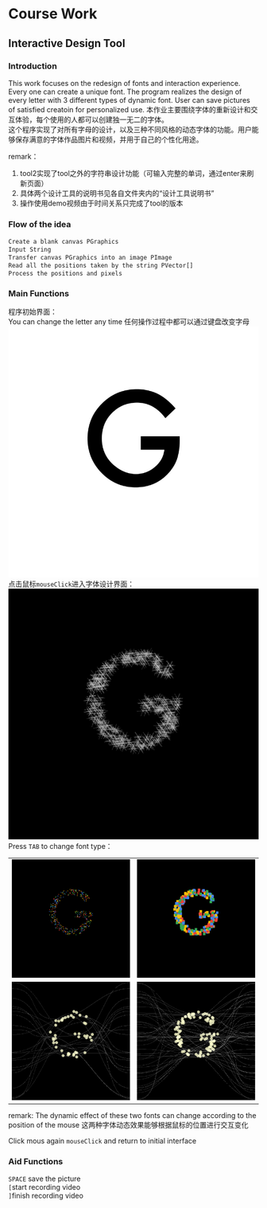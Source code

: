 # Course Work
## Interactive Design Tool

### Introduction

This work focuses on the redesign of fonts and interaction experience. Every one can create a unique font.
The program realizes the design of every letter with 3 different types of dynamic font. 
User can save pictures of satisfied creatoin for personalized use. 
本作业主要围绕字体的重新设计和交互体验，每个使用的人都可以创建独一无二的字体。  
这个程序实现了对所有字母的设计，以及三种不同风格的动态字体的功能。用户能够保存满意的字体作品图片和视频，并用于自己的个性化用途。  

remark：
1. tool2实现了tool之外的字符串设计功能（可输入完整的单词，通过enter来刷新页面）  
2. 具体两个设计工具的说明书见各自文件夹内的“设计工具说明书”  
3. 操作使用demo视频由于时间关系只完成了tool的版本  

### Flow of the idea

  	Create a blank canvas PGraphics
  	Input String
  	Transfer canvas PGraphics into an image PImage
  	Read all the positions taken by the string PVector[]
  	Process the positions and pixels

### Main Functions

程序初始界面：  
You can change the letter any time
任何操作过程中都可以通过键盘改变字母  
![image](https://github.com/forexample7/518370910116-WANGJENNY/blob/main/%5B%E7%AC%AC%E4%B9%9D%E6%AC%A1%E4%BD%9C%E4%B8%9A%EF%BC%9A%E5%A4%A7%E4%BD%9C%E4%B8%9A%5D/tool/display0.png)  
点击鼠标``mouseClick``进入字体设计界面：  
![image](https://github.com/forexample7/518370910116-WANGJENNY/blob/main/%5B%E7%AC%AC%E4%B9%9D%E6%AC%A1%E4%BD%9C%E4%B8%9A%EF%BC%9A%E5%A4%A7%E4%BD%9C%E4%B8%9A%5D/tool/display1.png)  
Press ``TAB`` to change font type：  
<table>
	<tr>
		<td>
			<img src=https://github.com/forexample7/518370910116-WANGJENNY/blob/main/%5B%E7%AC%AC%E4%B9%9D%E6%AC%A1%E4%BD%9C%E4%B8%9A%EF%BC%9A%E5%A4%A7%E4%BD%9C%E4%B8%9A%5D/tool/display2.png border=0>
		</td>
		<td>
			<img src=https://github.com/forexample7/518370910116-WANGJENNY/blob/main/%5B%E7%AC%AC%E4%B9%9D%E6%AC%A1%E4%BD%9C%E4%B8%9A%EF%BC%9A%E5%A4%A7%E4%BD%9C%E4%B8%9A%5D/tool/display3.png border=0>
		</td>
	</tr>
	<tr>
	<td>
			<img src=https://github.com/forexample7/518370910116-WANGJENNY/blob/main/%5B%E7%AC%AC%E4%B9%9D%E6%AC%A1%E4%BD%9C%E4%B8%9A%EF%BC%9A%E5%A4%A7%E4%BD%9C%E4%B8%9A%5D/tool/display4.png border=0>
		</td>
		<td>
			<img src=https://github.com/forexample7/518370910116-WANGJENNY/blob/main/%5B%E7%AC%AC%E4%B9%9D%E6%AC%A1%E4%BD%9C%E4%B8%9A%EF%BC%9A%E5%A4%A7%E4%BD%9C%E4%B8%9A%5D/tool/display5.png border=0>
		</td>
	</tr>
</table>  
remark: The dynamic effect of these two fonts can change according to the position of the mouse
这两种字体动态效果能够根据鼠标的位置进行交互变化

Click mous again ``mouseClick`` and return to initial interface  

### Aid Functions
``SPACE`` save the picture  
``[``start recording video  
``]``finish recording video 
